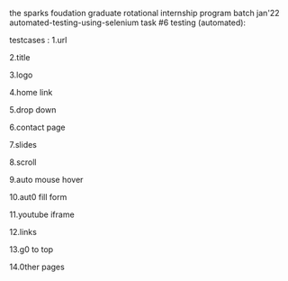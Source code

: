 the sparks foudation graduate rotational internship program batch jan'22 automated-testing-using-selenium task #6 testing (automated):
 
testcases : 1.url
 
2.title 

3.logo 

4.home link

5.drop down 

6.contact page 

7.slides 

8.scroll 

9.auto mouse hover 

10.aut0 fill form 

11.youtube iframe 

12.links 

13.g0 to top 

14.0ther pages
